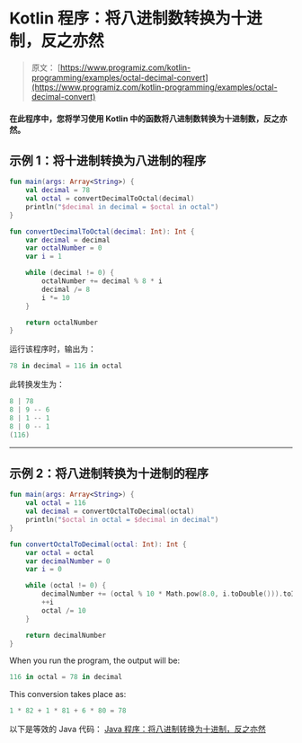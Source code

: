 # Kotlin 程序：将八进制数转换为十进制，反之亦然

> 原文： [https://www.programiz.com/kotlin-programming/examples/octal-decimal-convert](https://www.programiz.com/kotlin-programming/examples/octal-decimal-convert)

#### 在此程序中，您将学习使用 Kotlin 中的函数将八进制数转换为十进制数，反之亦然。

## 示例 1：将十进制转换为八进制的程序

```kt
fun main(args: Array<String>) {
    val decimal = 78
    val octal = convertDecimalToOctal(decimal)
    println("$decimal in decimal = $octal in octal")
}

fun convertDecimalToOctal(decimal: Int): Int {
    var decimal = decimal
    var octalNumber = 0
    var i = 1

    while (decimal != 0) {
        octalNumber += decimal % 8 * i
        decimal /= 8
        i *= 10
    }

    return octalNumber
}
```

运行该程序时，输出为：

```kt
78 in decimal = 116 in octal
```

此转换发生为：

```kt
8 | 78
8 | 9 -- 6
8 | 1 -- 1
8 | 0 -- 1
(116)

```

* * *

## 示例 2：将八进制转换为十进制的程序

```kt
fun main(args: Array<String>) {
    val octal = 116
    val decimal = convertOctalToDecimal(octal)
    println("$octal in octal = $decimal in decimal")
}

fun convertOctalToDecimal(octal: Int): Int {
    var octal = octal
    var decimalNumber = 0
    var i = 0

    while (octal != 0) {
        decimalNumber += (octal % 10 * Math.pow(8.0, i.toDouble())).toInt()
        ++i
        octal /= 10
    }

    return decimalNumber
}
```

When you run the program, the output will be:

```kt
116 in octal = 78 in decimal
```

This conversion takes place as:

```kt
1 * 82 + 1 * 81 + 6 * 80 = 78
```

以下是等效的 Java 代码： [Java 程序：将八进制转换为十进制，反之亦然](/java-programming/examples/octal-decimal-convert "How to convert octal to decimal and vice-versa in Java?")